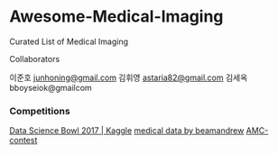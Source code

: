 ﻿# Awesome-Medical-Imaging

Curated List of Medical Imaging

Collaborators

이준호 junhoning@gmail.com
김휘영 astaria82@gmail.com
김세옥 bboyseiok@gmailcom

### Competitions
[Data Science Bowl 2017 | Kaggle](https://www.kaggle.com/c/data-science-bowl-2017)
[medical data by beamandrew](https://github.com/beamandrew/medical-data/blob/master/README.md)
[AMC-contest](http://amc-conetest.azurewebsites.net/ASAN-MS/index.html)